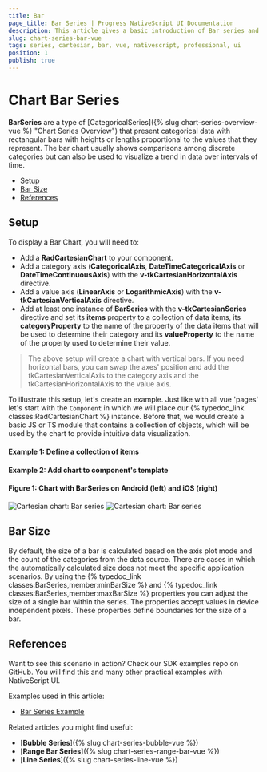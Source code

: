 ```yaml
---
title: Bar
page_title: Bar Series | Progress NativeScript UI Documentation
description: This article gives a basic introduction of Bar series and continues with a sample scenario of how Bar series are used.
slug: chart-series-bar-vue
tags: series, cartesian, bar, vue, nativescript, professional, ui
position: 1
publish: true
---
```


# Chart Bar Series

**BarSeries** are a type of [CategoricalSeries]({% slug chart-series-overview-vue %} "Chart Series Overview") that present categorical data with rectangular bars with heights or lengths proportional to the values that they represent. The bar chart usually shows comparisons among discrete categories but can also be used to visualize a trend in data over intervals of time.

* [Setup](#setup)
* [Bar Size](#bar-size)
* [References](#references)

## Setup

To display a Bar Chart, you will need to:
- Add a **RadCartesianChart** to your component.
- Add a category axis (**CategoricalAxis**, **DateTimeCategoricalAxis** or **DateTimeContinuousAxis**) with the **v-tkCartesianHorizontalAxis** directive.
- Add a value axis (**LinearAxis** or **LogarithmicAxis**) with the **v-tkCartesianVerticalAxis** directive.
- Add at least one instance of **BarSeries**  with the **v-tkCartesianSeries** directive and set its **items** property to a collection of data items, its **categoryProperty** to the name of the property of the data items that will be used to determine their category and its **valueProperty** to the name of the property used to determine their value.
 
 > The above setup will create a chart with vertical bars. If you need horizontal bars, you can swap the axes' position and add the tkCartesianVerticalAxis to the category axis and the tkCartesianHorizontalAxis to the value axis.
 
To illustrate this setup, let's create an example. Just like with all vue 'pages' let's start with the `Component` in which we will place our {% typedoc_link classes:RadCartesianChart %} instance. Before that, we would create a basic JS or TS module that contains a collection of objects, which will be used by the chart to provide intuitive data visualization.
  
#### Example 1: Define a collection of items

<snippet id='chart-get-countries-data-vue'/>

#### Example 2: Add chart to component's template

<snippet id='chart-bar-series-vue'/>

#### Figure 1: Chart with BarSeries on Android (left) and iOS (right)

![Cartesian chart: Bar series](../../../../../docs/ui/img/ns_ui/bar_series_android.png "Bar series on Android.") ![Cartesian chart: Bar series](../../../../../docs/ui/img/ns_ui/bar_series_ios.png "Bar series on iOS.")

## Bar Size

By default, the size of a bar is calculated based on the axis plot mode and the count of the categories from the data source. There are cases in which the automatically calculated size does not meet the specific application scenarios. By using the {% typedoc_link classes:BarSeries,member:minBarSize %} and {% typedoc_link classes:BarSeries,member:maxBarSize %} properties you can adjust the size of a single bar within the series. The properties accept values in device independent pixels. These properties define boundaries for the size of a bar.

## References

Want to see this scenario in action?
Check our SDK examples repo on GitHub. You will find this and many other practical examples with NativeScript UI.

Examples used in this article:

* [Bar Series Example](https://github.com/NativeScript/nativescript-ui-samples-vue/tree/master/chart/app/examples/series)

Related articles you might find useful:

* [**Bubble Series**]({% slug chart-series-bubble-vue %})
* [**Range Bar Series**]({% slug chart-series-range-bar-vue %})
* [**Line Series**]({% slug chart-series-line-vue %})
